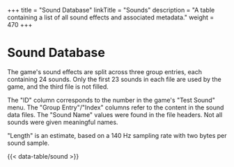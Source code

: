 +++
title = "Sound Database"
linkTitle = "Sounds"
description = "A table containing a list of all sound effects and associated metadata."
weight = 470
+++

# Sound Database

The game's sound effects are split across three group entries, each containing 24 sounds. Only the first 23 sounds in each file are used by the game, and the third file is not filled.

The "ID" column corresponds to the number in the game's "Test Sound" menu. The "Group Entry"/"Index" columns refer to the content in the sound data files. The "Sound Name" values were found in the file headers. Not all sounds were given meaningful names.

"Length" is an estimate, based on a 140 Hz sampling rate with two bytes per sound sample.

{{< data-table/sound >}}
